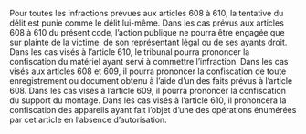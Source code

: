Pour toutes les infractions prévues aux articles 608 à 610, la tentative du délit est punie comme le délit lui-même.
Dans les cas prévus aux articles 608 à 610 du présent code, l’action publique ne pourra être engagée que sur plainte de la victime, de son représentant légal ou de ses ayants droit.
Dans les cas visés à l’article 610, le tribunal pourra prononcer la confiscation du matériel ayant servi à commettre l’infraction.
Dans les cas visés aux articles 608 et 609, il pourra prononcer la confiscation de toute enregistrement ou document obtenu à l’aide d’un des faits prévus à l’article 608.
Dans les cas visés à l’article 609, il pourra prononcer la confiscation du support du montage.
Dans les cas visés à l’article 610, il prononcera la confiscation des appareils ayant fait l’objet d’une des opérations énumérées par cet article en l’absence d’autorisation.